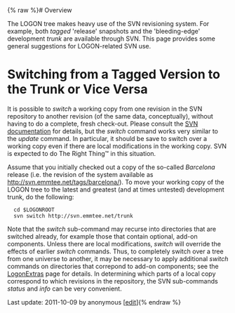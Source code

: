 {% raw %}# Overview

The LOGON tree makes heavy use of the SVN revisioning system. For
example, both *tagged* 'release' snapshots and the 'bleeding-edge'
development *trunk* are available through SVN. This page provides some
general suggestions for LOGON-related SVN use.

# Switching from a Tagged Version to the Trunk or Vice Versa

It is possible to *switch* a working copy from one revision in the SVN
repository to another revision (of the same data, conceptually), without
having to do a complete, fresh check-out. Please consult the [SVN
documentation](http://svnbook.red-bean.com/) for details, but the
*switch* command works very similar to the *update* command. In
particular, it should be save to switch over a working copy even if
there are local modifications in the working copy. SVN is expected to do
The Right Thing™ in this situation.

Assume that you initially checked out a copy of the so-called
*Barcelona* release (i.e. the revision of the system available as
http://svn.emmtee.net/tags/barcelona/). To move your working copy of the
LOGON tree to the latest and greatest (and at times untested)
development trunk, do the following:

      cd $LOGONROOT
      svn switch http://svn.emmtee.net/trunk

Note that the *switch* sub-command may recurse into directories that are
switched already, for example those that contain optional, add-on
components. Unless there are local modifications, *switch* will override
the effects of earlier *switch* commands. Thus, to completely switch
over a tree from one universe to another, it may be necessary to apply
additional *switch* commands on directories that correpond to add-on
components; see the [LogonExtras](https://delph-in.github.io/docs/tools/LogonExtras) page for details. In
determining which parts of a local copy correspond to which revisions in
the repository, the SVN sub-commands *status* and *info* can be very
convenient.

Last update: 2011-10-09 by anonymous [[edit](https://github.com/delph-in/docs/wiki/LogonSvn/_edit)]{% endraw %}
